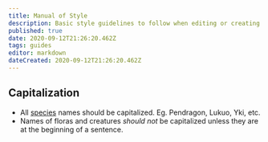 ```yaml
---
title: Manual of Style
description: Basic style guidelines to follow when editing or creating new pages in order to keep the wiki consistent. 
published: true
date: 2020-09-12T21:26:20.462Z
tags: guides
editor: markdown
dateCreated: 2020-09-12T21:26:20.462Z
---
```


## Capitalization

- All [species](/species) names should be capitalized. Eg. Pendragon, Lukuo, Yki, etc.
- Names of floras and creatures *should not* be capitalized unless they are at the beginning of a sentence.


